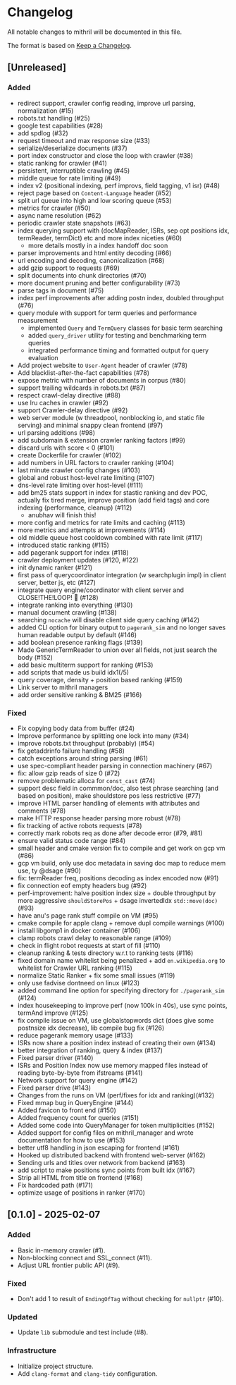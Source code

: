 # Changelog

All notable changes to mithril will be documented in this file.

The format is based on [Keep a Changelog](https://keepachangelog.com/en/1.1.0/).

## [Unreleased]

### Added

- redirect support, crawler config reading, improve url parsing, normalization (#15)
- robots.txt handling (#25)
- google test capabilities (#28)
- add spdlog (#32)
- request timeout and max response size (#33)
- serialize/deserialize documents (#37)
- port index constructor and close the loop with crawler (#38)
- static ranking for crawler (#41)
- persistent, interruptible crawling (#45)
- middle queue for rate limiting (#49)
- index v2 (positional indexing, perf improvs, field tagging, v1 isr) (#48)
- reject page based on `Content-Language` header (#52)
- split url queue into high and low scoring queue (#53)
- metrics for crawler (#50)
- async name resolution (#62)
- periodic crawler state snapshots (#63)
- index querying support with (docMapReader, ISRs, sep opt positions idx, termReader, termDict) etc and more index niceties (#60)
  - more details mostly in a index handoff doc soon
- parser improvements and html entity decoding (#66)
- url encoding and decoding, canonicalization (#68)
- add gzip support to requests (#69)
- split documents into chunk directories (#70)
- more document pruning and better configurability (#73)
- parse <meta> tags in document (#75)
- index perf improvements after adding postn index, doubled throughput (#76)
- query module with support for term queries and performance measurement
  - implemented `Query` and `TermQuery` classes for basic term searching
  - added `query_driver` utility for testing and benchmarking term queries
  - integrated performance timing and formatted output for query evaluation
- Add project website to `User-Agent` header of crawler (#78)
- Add blacklist-after-the-fact capabilities (#78)
- expose metric with number of documents in corpus (#80)
- support trailing wildcards in robots.txt (#87)
- respect crawl-delay directive (#88)
- use lru caches in crawler (#92)
- support Crawler-delay directive (#92)
- web server module (w threadpool, nonblocking io, and static file serving) and minimal snappy clean frontend (#97)
- url parsing additions (#98)
- add subdomain & extension crawler ranking factors (#99)
- discard urls with score < 0 (#101)
- create Dockerfile for crawler (#102)
- add numbers in URL factors to crawler ranking (#104)
- last minute crawler config changes (#103)
- global and robust host-level rate limiting (#107)
- dns-level rate limiting over host-level (#111)
- add bm25 stats support in index for stastic ranking and dev POC, actually fix tired merge, improve position (add field tags) and core indexing (performance, cleanup) (#112)
  - anubhav will finish this!
- more config and metrics for rate limits and caching (#113)
- more metrics and attempts at improvements (#114)
- old middle queue host cooldown combined with rate limit (#117)
- introduced static ranking (#115)
- add pagerank support for index (#118)
- crawler deployment updates (#120, #122)
- init dynamic ranker (#121)
- first pass of querycoordinator integration (w searchplugin impl) in client server, better js, etc (#127)
- integrate query engine/coordinator with client server and CLOSE!THE!LOOP! 🥳 (#128)
- integrate ranking into everything (#130)
- manual document crawling (#138)
- searching `nocache` will disable client side query caching (#142)
- added CLI option for binary output to `pagerank_sim` and no longer saves human readable output by default (#146)
- add boolean presence ranking flags (#139)
- Made GenericTermReader to union over all fields, not just search the body (#152)
- add basic multiterm support for ranking (#153)
- add scripts that made us build idx1(/5)
- query coverage, density + position based ranking (#159)
- Link server to mithril managers
- add order sensitive ranking & BM25 (#166)

### Fixed

- Fix copying body data from buffer (#24)
- Improve performance by splitting one lock into many (#34)
- improve robots.txt throughput (probably) (#54)
- fix getaddrinfo failure handling (#58)
- catch exceptions around string parsing (#61)
- use spec-compliant header parsing in connection machinery (#67)
- fix: allow gzip reads of size 0 (#72)
- remove problematic alloca for `const_cast` (#74)
- support desc field in commmon/doc, also test phrase searching (and based on position), make shouldstore pos less restrictive (#77)
- improve HTML parser handling of elements with attributes and comments (#78)
- make HTTP response header parsing more robust (#78)
- fix tracking of active robots requests (#78)
- correctly mark robots req as done after decode error (#79, #81)
- ensure valid status code range (#84)
- small header and cmake version fix to compile and get work on gcp vm (#86)
- gcp vm build, only use doc metadata in saving doc map to reduce mem use, ty @dsage (#90)
- fix: termReader freq, positions decoding as index encoded now (#91)
- fix connection eof empty headers bug (#92)
- perf-improvement: halve position index size + double throughput by more aggressive `shouldStorePos` + dsage invertedIdx `std::move(doc)` (#93)
- have anu's page rank stuff compile on VM (#95)
- cmake compile for apple clang + remove dupl compile warnings (#100)
- install libgomp1 in docker container (#106)
- clamp robots crawl delay to reasonable range (#109)
- check in flight robot requests at start of fill (#110)
- cleanup ranking & tests directory w.r.t to ranking tests (#116)
- fixed domain name whitelist being penalized + add `en.wikipedia.org` to whitelist for Crawler URL ranking (#115)
- normalize Static Ranker + fix some small issues (#119)
- only use fadvise dontneed on linux (#123)
- added command line option for specifying directory for `./pagerank_sim` (#124)
- index housekeeping to improve perf (now 100k in 40s), use sync points, termAnd improve (#125)
- fix compile issue on VM, use globalstopwords dict (does give some postnsize idx decrease), lib compile bug fix (#126)
- reduce pagerank memory usage (#133)
- ISRs now share a position index instead of creating their own (#134)
- better integration of ranking, query & index (#137)
- Fixed parser driver (#140)
- ISRs and Position Index now use memory mapped files instead of reading byte-by-byte from ifstreams (#141)
- Network support for query engine (#142)
- Fixed parser drive (#143)
- Changes from the runs on VM (perf/fixes for idx and ranking)(#132)
- Fixed mmap bug in QueryEngine (#144)
- Added favicon to front end (#150)
- Added frequency count for queries (#151)
- Added some code into QueryManager for token multiplicities (#152)
- Added support for config files on mithril_manager and wrote documentation for how to use (#153)
- better utf8 handling in json escaping for frontend (#161)
- Hooked up distributed backend with frontend web-server (#162)
- Sending urls and titles over network from backend (#163)
- add script to make positions sync points from built idx (#167)
- Strip all HTML from title on frontend (#168)
- Fix hardcoded path (#171)
- optimize usage of positions in ranker (#170)

## [0.1.0] - 2025-02-07

### Added

- Basic in-memory crawler (#1).
- Non-blocking connect and SSL_connect (#11).
- Adjust URL frontier public API (#9).

### Fixed

- Don't add 1 to result of `EndingOfTag` without checking for `nullptr` (#10).

### Updated

- Update `lib` submodule and test include (#8).

### Infrastructure

- Initialize project structure.
- Add `clang-format` and `clang-tidy` configuration.
